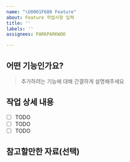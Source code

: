 ```yaml
---
name: "\U0001F680 Feature"
about: Feature 작업사항 입력
title: ''
labels: ''
assignees: PARKPARKWOO

---
```


## 어떤 기능인가요?

> 추가하려는 기능에 대해 간결하게 설명해주세요

## 작업 상세 내용

- [ ] TODO
- [ ] TODO
- [ ] TODO

## 참고할만한 자료(선택)